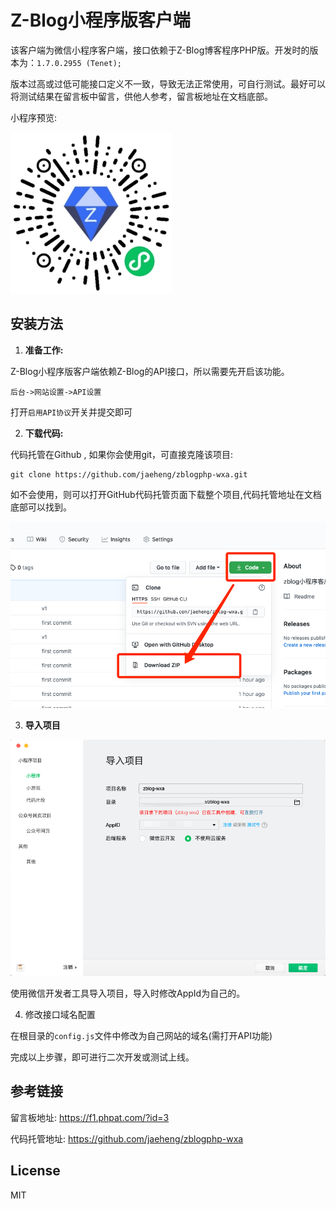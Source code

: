 # Z-Blog小程序版客户端

该客户端为微信小程序客户端，接口依赖于Z-Blog博客程序PHP版。开发时的版本为：`1.7.0.2955 (Tenet);`

版本过高或过低可能接口定义不一致，导致无法正常使用，可自行测试。最好可以将测试结果在留言板中留言，供他人参考，留言板地址在文档底部。

小程序预览:

![微信搜索:lightcms](./doc/qrcode.jpg)

## 安装方法



1. **准备工作:**

Z-Blog小程序版客户端依赖Z-Blog的API接口，所以需要先开启该功能。

```
后台->网站设置->API设置
```

打开`启用API协议`开关并提交即可



2. **下载代码:**

代码托管在Github , 如果你会使用git，可直接克隆该项目:

```
git clone https://github.com/jaeheng/zblogphp-wxa.git
```

如不会使用，则可以打开GitHub代码托管页面下载整个项目,代码托管地址在文档底部可以找到。

![image-20210722165729814](./doc/image-20210722165729814.png)



3. **导入项目**

![导入项目](./doc/WX20210722-170321.png)

使用微信开发者工具导入项目，导入时修改AppId为自己的。



4. 修改接口域名配置

在根目录的`config.js`文件中修改为自己网站的域名(需打开API功能)



完成以上步骤，即可进行二次开发或测试上线。

## 参考链接

留言板地址: https://f1.phpat.com/?id=3

代码托管地址: https://github.com/jaeheng/zblogphp-wxa

## License

MIT

